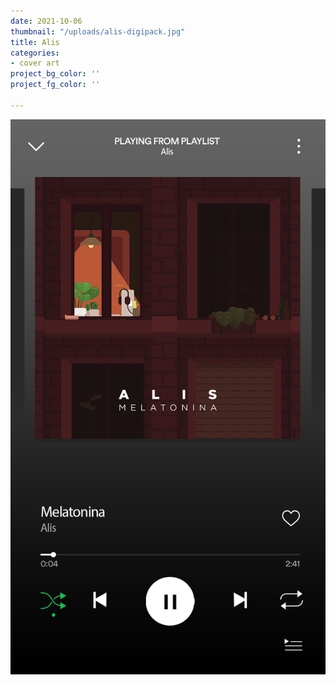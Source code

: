 ```yaml
---
date: 2021-10-06
thumbnail: "/uploads/alis-digipack.jpg"
title: Alis
categories:
- cover art
project_bg_color: ''
project_fg_color: ''

---
```

![](/uploads/alis-spotify.jpg)